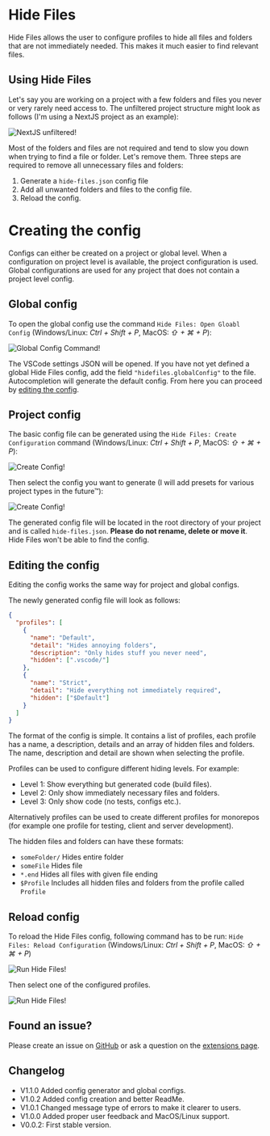 # Hide Files

Hide Files allows the user to configure profiles to hide all files and folders that are not immediately needed. This makes it much easier to find relevant files.

## Using Hide Files

Let's say you are working on a project with a few folders and files you never or very rarely need access to. The unfiltered project structure might look as follows (I'm using a NextJS project as an example):

![NextJS unfiltered!](https://i.imgur.com/0AyQfEM.png)

Most of the folders and files are not required and tend to slow you down when trying to find a file or folder. Let's remove them. Three steps are required to remove all unnecessary files and folders:

1. Generate a `hide-files.json` config file
2. Add all unwanted folders and files to the config file.
3. Reload the config.

# Creating the config

Configs can either be created on a project or global level. When a configuration on project level is available, the project configuration is used. Global configurations are used for any project that does not contain a project level config.

## Global config

To open the global config use the command `Hide Files: Open Gloabl Config` (Windows/Linux: _Ctrl + Shift + P_, MacOS: _⇧ + ⌘ + P_):

![Global Config Command!](https://i.imgur.com/5XKprSt.png)

The VSCode settings JSON will be opened. If you have not yet defined a global Hide Files config, add the field `"hidefiles.globalConfig"` to the file. Autocompletion will generate the default config. From here you can proceed by [editing the config](#editing-the-config).

## Project config

The basic config file can be generated using the `Hide Files: Create Configuration` command (Windows/Linux: _Ctrl + Shift + P_, MacOS: _⇧ + ⌘ + P_):

![Create Config!](https://i.imgur.com/OOtQlUE.png)

Then select the config you want to generate (I will add presets for various project types in the future™):

![Create Config!](https://i.imgur.com/OOtQlUE.png)

The generated config file will be located in the root directory of your project and is called `hide-files.json`. **Please do not rename, delete or move it**. Hide Files won't be able to find the config.

## Editing the config

Editing the config works the same way for project and global configs.

The newly generated config file will look as follows:

```json
{
  "profiles": [
    {
      "name": "Default",
      "detail": "Hides annoying folders",
      "description": "Only hides stuff you never need",
      "hidden": [".vscode/"]
    },
    {
      "name": "Strict",
      "detail": "Hide everything not immediately required",
      "hidden": ["$Default"]
    }
  ]
}
```

The format of the config is simple. It contains a list of profiles, each profile has a name, a description, details and an array of hidden files and folders. The name, description and detail are shown when selecting the profile.

Profiles can be used to configure different hiding levels. For example:

- Level 1: Show everything but generated code (build files).
- Level 2: Only show immediately necessary files and folders.
- Level 3: Only show code (no tests, configs etc.).

Alternatively profiles can be used to create different profiles for monorepos (for example one profile for testing, client and server development).

The hidden files and folders can have these formats:

- `someFolder/` Hides entire folder
- `someFile` Hides file
- `*.end` Hides all files with given file ending
- `$Profile` Includes all hidden files and folders from the profile called `Profile`

## Reload config

To reload the Hide Files config, following command has to be run: `Hide Files: Reload Configuration` (Windows/Linux: _Ctrl + Shift + P_, MacOS: _⇧ + ⌘ + P_)

![Run Hide Files!](https://user-images.githubusercontent.com/29690247/140790423-f990bf61-a1f3-4a37-985d-7998928166d3.png)

Then select one of the configured profiles.

![Run Hide Files!](https://user-images.githubusercontent.com/29690247/140790484-78160f67-4e9c-4c62-8af6-5216bd1edadc.png)

## Found an issue?

Please create an issue on [GitHub](https://github.com/JeremyFunk/hidefiles) or ask a question on the [extensions page](https://marketplace.visualstudio.com/items?itemName=JeremyFunk.hidefiles).

## Changelog

- V1.1.0 Added config generator and global configs.
- V1.0.2 Added config creation and better ReadMe.
- V1.0.1 Changed message type of errors to make it clearer to users.
- V1.0.0 Added proper user feedback and MacOS/Linux support.
- V0.0.2: First stable version.
